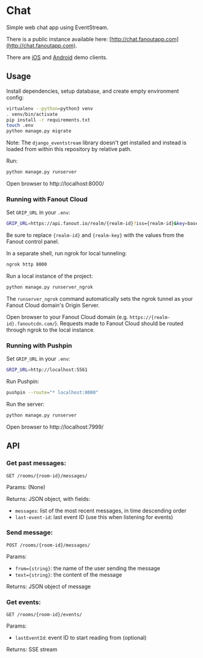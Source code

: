# Chat

Simple web chat app using EventStream.

There is a public instance available here: [http://chat.fanoutapp.com](http://chat.fanoutapp.com).

There are [iOS](https://github.com/fanout/chat-demo-ios) and [Android](https://github.com/fanout/chat-demo-android) demo clients.

## Usage

Install dependencies, setup database, and create empty environment config:

```sh
virtualenv --python=python3 venv
. venv/bin/activate
pip install -r requirements.txt
touch .env
python manage.py migrate
```

Note: The `django_eventstream` library doesn't get installed and instead is loaded from within this repository by relative path.

Run:

```sh
python manage.py runserver
```

Open browser to http://localhost:8000/

### Running with Fanout Cloud

Set `GRIP_URL` in your `.env`:

```sh
GRIP_URL=https://api.fanout.io/realm/{realm-id}?iss={realm-id}&key=base64:{realm-key}
```

Be sure to replace `{realm-id}` and `{realm-key}` with the values from the Fanout control panel.

In a separate shell, run ngrok for local tunneling:

```sh
ngrok http 8000
```

Run a local instance of the project:

```sh
python manage.py runserver_ngrok
```

The `runserver_ngrok` command automatically sets the ngrok tunnel as your Fanout Cloud domain's Origin Server.

Open browser to your Fanout Cloud domain (e.g. `https://{realm-id}.fanoutcdn.com/`). Requests made to Fanout Cloud should be routed through ngrok to the local instance.

### Running with Pushpin

Set `GRIP_URL` in your `.env`:

```sh
GRIP_URL=http://localhost:5561
```

Run Pushpin:

```sh
pushpin --route="* localhost:8000"
```

Run the server:

```sh
python manage.py runserver
```

Open browser to http://localhost:7999/

## API

### Get past messages:

```http
GET /rooms/{room-id}/messages/
```

Params: (None)

Returns: JSON object, with fields:

* `messages`: list of the most recent messages, in time descending order
* `last-event-id`: last event ID (use this when listening for events)

### Send message:

```http
POST /rooms/{room-id}/messages/
```

Params:

* `from={string}`: the name of the user sending the message
* `text={string}`: the content of the message

Returns: JSON object of message

### Get events:

```http
GET /rooms/{room-id}/events/
```

Params:

* `lastEventId`: event ID to start reading from (optional)

Returns: SSE stream
